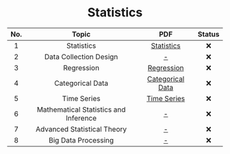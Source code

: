 <h1 align="center">Statistics</h1>

<div align="center">

| No. | Topic                                 | PDF                                                          | Status |
|:---:|:-------------------------------------:|:------------------------------------------------------------:|:------:|
|  1  | Statistics                            | [Statistics](BOOKS.assets/Statistics.pdf)                    | ❌     |
|  2  | Data Collection Design                | [-](#)                                                       | ❌     |
|  3  | Regression                            | [Regression](BOOKS.assets/Regression.pdf)                    | ❌     |
|  4  | Categorical Data                      | [Categorical Data](BOOKS.assets/CategoricalData.pdf)         | ❌     |
|  5  | Time Series                           | [Time Series](BOOKS.assets/TimeSeries.pdf)                   | ❌     |
|  6  | Mathematical Statistics and Inference | [-](#)                                                       | ❌     |
|  7  | Advanced Statistical Theory           | [-](#)                                                       | ❌     |
|  8  | Big Data Processing                   | [-](#)                                                       | ❌     |

</div>